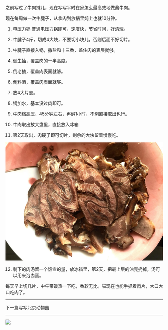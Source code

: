 之前写过了牛肉摊儿，现在写写平时在家怎么最高效地做酱牛肉。

现在每周做一次牛腱子，从拿肉到放锅里炖上也就10分钟。

1. 电压力锅
普通电压力锅即可，速度快，节省时间，好清理。

2. 牛腱子4斤，切成4大块，不要切小块儿，否则后面不好切片。

3. 牛腱子直接入锅，撒盐和十三香，盖住肉的表层就够。

4. 倒生抽，覆盖肉的一半高度。

5. 倒老抽，覆盖肉表面就够。

6. 倒料酒，覆盖肉表面就够。

7. 放4大片姜。

8. 锅加水，基本没过肉即可。

9. 牛肉档高压，45分钟左右，再焖1小时，不焖直接取出也行。

10. 牛肉取出放大盘里，直接放入冰箱

11. 第2天取出，肉硬了即可切片，剩余的大块留着慢慢吃。

![](img/51001-44a348de7b1c01b5.jpg)

12. 剩下的肉汤留一个饭盒的量，放冰箱里，第2天，把最上层的油壳扔掉，汤可以用来泡卤蛋。

每天早上切几片，中午带饭热一下吃，香软无比。喵现在也能手抓着肉片，大口大口吃肉了。

***

下一篇写写北京动物园

***

![](https://jiluofu.github.com/momiaojushi/static/qrcode.jpg)